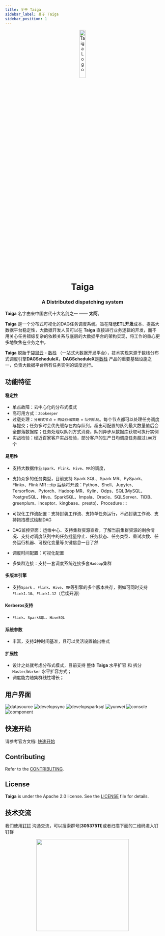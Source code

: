 ```yaml
---
title: 关于 Taiga
sidebar_label: 关于 Taiga
sidebar_position: 1
---
```


<div align="center">
 <img src="/img/logo.svg" width="20%" height="20%" alt="Taiga Logo" />
 <h1>Taiga</h1>
 <h3>A Distributed dispatching system</h3>
</div>


**Taiga** 名字由来中国古代十大名剑之一 —— **太阿**。

**Taiga** 是一个分布式可视化的DAG任务调度系统。旨在降低**ETL开发**成本、提高大数据平台稳定性，大数据开发人员可以在 **Taiga** 直接进行业务逻辑的开发，而不用关心任务错综复杂的依赖关系与底层的大数据平台的架构实现，将工作的重心更多地聚焦在业务之中。

**Taiga** 脱胎于[袋鼠云](https://www.dtstack.com/) - [数栈](https://www.dtstack.com/dtinsight/) （一站式大数据开发平台），技术实现来源于数栈分布式调度引擎**DAGScheduleX**，**DAGScheduleX**是[数栈](https://www.dtstack.com/dtinsight/) 产品的重要基础设施之一，负责大数据平台所有任务实例的调度运行。

## 功能特征

#### 稳定性
* 单点故障：去中心化的分布式模式
* 高可用方式：`Zookeeper`
* 过载处理：`分布式节点` + `两级存储策略` + `队列机制`。每个节点都可以处理任务调度与提交；任务多时会优先缓存在内存队列，超出可配置的队列最大数量值后会全部落数据库；任务处理以队列方式消费，队列异步从数据库获取可执行实例
* 实战检验：经近百家客户实战检验，部分客户的生产日均调度任务超过`100`万个

#### 易用性
* 支持大数据作业`Spark`、`Flink`、`Hive`、`MR`的调度，
* 支持众多的任务类型，目前支持 Spark SQL、Spark MR、PySpark、Flinkx、Flink MR
:::tip
后续将开源：Python、Shell、Jupyter、Tersorflow、Pytorch、Hadoop MR、Kylin、Odps、SQL(MySQL、PostgreSQL、Hive、SparkSQL、Impala、Oracle、SQLServer、TiDB、greenplum、inceptor、kingbase、presto)、Procedure
:::

* 可视化工作流配置：支持封装工作流、支持单任务运行，不必封装工作流、支持拖拽模式绘制DAG
* DAG监控界面：运维中心、支持集群资源查看，了解当前集群资源的剩余情况、支持对调度队列中的任务批量停止、任务状态、任务类型、重试次数、任务运行机器、可视化变量等关键信息一目了然
* 调度时间配置：可视化配置
* 多集群连接：支持一套调度系统连接多套`Hadoop`集群

#### 多版本引擎
* 支持`Spark` 、`Flink`、`Hive`、`MR`等引擎的多个版本共存，例如可同时支持`Flink1.10`、`Flink1.12`（后续开源）

#### Kerberos支持
* `Flink`、`SparkSQL`、`HiveSQL`

#### 系统参数
* 丰富，支持**3**种时间基准，且可以灵活设置输出格式

#### 扩展性
* 设计之处就考虑分布式模式，目前支持 整体 **Taiga** 水平扩容 和 拆分`Master`/`Worker` 水平扩容方式；
* 调度能力随集群线性增长；  

## 用户界面
![datasource](/img/readme/datasource.png)
![developsync](/img/readme/developsync.png)
![developsparksql](/img/readme/developsparksql.png)
![yunwei](/img/readme/yunwei.png)
![console](/img/readme/console.png)
![component](/img/readme/component.png)

## 快速开始
请参考官方文档: [快速开始](./quickstart/start.md)

## Contributing

Refer to the [CONTRIBUTING](./contributing.md).

## License

**Taiga** is under the Apache 2.0 license. See
the [LICENSE](http://www.apache.org/licenses/LICENSE-2.0) file for details.


## 技术交流
我们使用[钉钉](https://www.dingtalk.com/) 沟通交流，可以搜索群号[**30537511**]或者扫描下面的二维码进入钉钉群
<div align="center"> 
 <img src="/img/readme/ding.jpeg" width="300" />
</div>